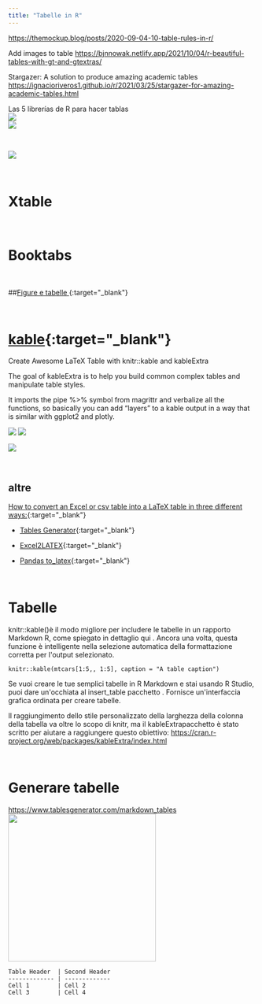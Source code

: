 ```yaml
---
title: "Tabelle in R"
---
```



https://themockup.blog/posts/2020-09-04-10-table-rules-in-r/  

Add images to table	https://bjnnowak.netlify.app/2021/10/04/r-beautiful-tables-with-gt-and-gtextras/

Stargazer: A solution to produce amazing academic tables  
https://ignacioriveros1.github.io/r/2021/03/25/stargazer-for-amazing-academic-tables.html  

Las 5 librerías de R para hacer tablas  
![](https://elartedeldato.com/wp-content/uploads/2021/09/Screenshot-2021-09-22-at-18.35.24.png)  
![](https://elartedeldato.com/wp-content/uploads/2021/09/Screenshot-2021-09-22-at-18.08.30-1024x265.png)  





<br>



![](./immagini/tabelle1.png)

<br>


# Xtable 

<br>


# Booktabs

<br>


##[Figure e tabelle ](https://kbroman.org/knitr_knutshell/pages/figs_tables.html){:target="_blank"}

<br>


# [kable](https://cran.r-project.org/web/packages/kableExtra/vignettes/awesome_table_in_html.html){:target="_blank"}
Create Awesome LaTeX Table with knitr::kable and kableExtra

The goal of kableExtra is to help you build common complex tables and manipulate table styles. 

It imports the pipe %>% symbol from magrittr and verbalize all the functions, so basically you can add “layers” to a kable output in a way that is similar with ggplot2 and plotly.

![](./immagini/kableExtra0.png)
![](./immagini/kableExtra.png)

![](./immagini/kableExtra2.png)

<br>





## altre

[How to convert an Excel or csv table into a LaTeX table in three different ways:](https://www.youtube.com/watch?v=F4s1Rnla1r4){:target="_blank"}

* [Tables Generator](https://www.tablesgenerator.com/latex_tables){:target="_blank"}

* [Excel2LATEX](https://ctan.org/pkg/excel2latex?lang=en){:target="_blank"}

* [Pandas to_latex](https://pandas.pydata.org/pandas-docs/stable/reference/api/pandas.DataFrame.to_latex.html){:target="_blank"}



<br>



# Tabelle

knitr::kable()è il modo migliore per includere le tabelle in un rapporto Markdown R, come spiegato in dettaglio qui . Ancora una volta, questa funzione è intelligente nella selezione automatica della formattazione corretta per l'output selezionato.

```{r table}
knitr::kable(mtcars[1:5,, 1:5], caption = "A table caption")
```

Se vuoi creare le tue semplici tabelle in R Markdown e stai usando R Studio, puoi dare un'occhiata al insert_table pacchetto . Fornisce un'interfaccia grafica ordinata per creare tabelle.

Il raggiungimento dello stile personalizzato della larghezza della colonna della tabella va oltre lo scopo di knitr, ma il kableExtrapacchetto è stato scritto per aiutare a raggiungere questo obiettivo: https://cran.r-project.org/web/packages/kableExtra/index.html



<br>


# Generare tabelle

https://www.tablesgenerator.com/markdown_tables <img src="./immagini/13.PNG" width="300px" />

    Table Header  | Second Header
    ------------- | -------------
    Cell 1        | Cell 2
    Cell 3        | Cell 4
    
    
    